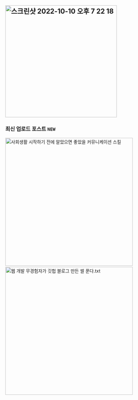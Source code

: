 ## <a href="https://juyeop03.github.io/"><img width="350" alt="스크린샷 2022-10-10 오후 7 22 18" src="https://user-images.githubusercontent.com/49600974/194846984-abebc329-775a-4e51-ac4c-20a04a59ed11.png"></a>

### 최신 업로드 포스트 `NEW`
<a href="https://juyeop03.github.io/Communication-skills-that-I-wish-I-had-before-I-started-my-social-life">
<img width="400" alt="사회생활 시작하기 전에 알았으면 좋았을 커뮤니케이션 스킬" src="https://user-images.githubusercontent.com/49600974/201511486-03877553-2e58-4740-a975-900e4688d974.png"></a>
&nbsp;&nbsp;
<a href="https://juyeop03.github.io/A-person-without-experienced-in-web-development-tells-a-story-about-making-a-github-blog">
<img width="400" alt="웹 개발 무경험자가 깃헙 블로그 만든 썰 푼다.txt" src="https://user-images.githubusercontent.com/49600974/201511481-d5613073-fe31-4616-be82-4a1caa692f24.png"></a>
